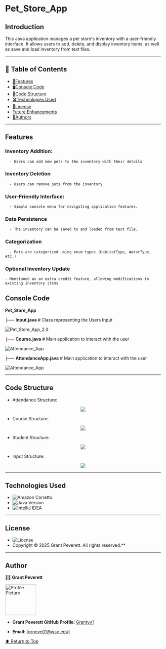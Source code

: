 # Pet_Store_App

## Introduction
This Java application manages a pet store's inventory with a user-friendly interface. It allows users to add, delete, and display inventory items, as well as save and load inventory from text files.

---

## 📑 Table of Contents
- [📌Features](#features)
- [🖥️Console Code](#console-code)
- [📂Code Structure](#code-structure)
- [🛠️Technologies Used](#technologies-used)
- [📜License](#license)
- [Future Enhancements](#future-enhancements)
- [👥Authors](#authors)
--- 
## Features

### Inventory Addition:
      - Users can add new pets to the inventory with their details

### Inventory Deletion 
      - Users can remove pets from the inventory
      
### User-Friendly Interface: 
      - Simple console menu for navigating application features.
      
### Data Persistence 
      - The inventory can be saved to and loaded from text file.
      
### Categorization 
      - Pets are categorized using enum types (HabitatType, WaterType, etc.)
      
### Optional Inventory Update 
    - Mentioned as an extra credit feature, allowing modifications to existing inventory items

## Console Code 

**Pet_Store_App**

├── **Input.java**        # Class representing the Users Input

<img src="https://github.com/Grantyy1/Pet_Store_App_2.0/blob/main/petstore/App/Input.java" alt="Pet_Store_App_2.0"/>

├── **Course.java**         # Main application to interact with the user

<img src="https://github.com/Grantyy1/Attendance_App/blob/master/src/Course.java" alt="Attendance_App"/>

├── **AttendanceApp.java**  # Main application to interact with the user

<img src="https://github.com/Grantyy1/Attendance_App/blob/master/src/AttendanceApp.java" alt="Attendance_App"/>

---

## Code Structure

* Attendance Structure:

<div align="center">
  <kbd>
    <img src="./assets/ATTENDANCE STRUC.jpg" />
  </kbd>
</div>

* Course Structure:

<div align="center">
  <kbd>
    <img src="./assets/COURSE STRUC.jpg" />
  </kbd>
</div>

* Student Structure: 

<div align="center">
  <kbd>
    <img src="./assets/STUDENT STRUC.jpg" />
  </kbd>
</div>

* Input Structure:

<div align="center">
  <kbd>
    <img src="./assets/INPUT STRUC.jpg" />
  </kbd>
</div>

---

## Technologies Used
- ![Amazon Corretto](https://img.shields.io/badge/Amazon_Corretto-blue?style=for-the-badge&logo=amazon-aws&logoColor=white)
- ![Java Version](https://img.shields.io/badge/Java-17-blue)
- ![IntelliJ IDEA](https://img.shields.io/badge/IntelliJ_IDEA-000000.svg?style=for-the-badge&logo=intellij-idea&logoColor=white)
---
## License
- ![License](https://img.shields.io/badge/License-MIT-green)
- Copyright &copy; 2025 Grant Peverett. All rights reserved.**
---
## Author

👨‍💻 **Grant Peverett**

<img src="https://github.com/Grantyy1/Banking_App_2.0/blob/10657c1f1040e8041bc3800c4b000588742cfc73/Assets/8023B029-A886-4B1A-8DF6-1A7132D34B6A%20(1).JPG" alt="Profile Picture" width="100" /> 

- **Grant Peverett GitHub Profile**: [Grantyy1](https://github.com/Grantyy1)
  
- **Email**: [grpeve01@wsc.edu]

[⬆️ Return to Top](#overview)
